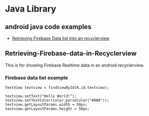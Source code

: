 # Java Library

## android java code examples
* [Retrieving Firebase Data list into an recyclerview](#Retrieving-Firebase-Data-in-Recyclerview)

## Retrieving-Firebase-data-in-Recyclerview
This is for showing Firebase Realtime data in an android recyclerview.

### Firebase data list example

```
TextView textview = findViewById(R.id.textview);

textview.setText("Hello World!");
textview.setTextColor(Color.parseColor("#000"));
textview.getLayoutParams.width = 50px;
textview.getLayoutParams.height = 50px;
```
